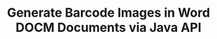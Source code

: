 ---
############################# Static ############################
layout: "auto-gen-gist"
draft: false
path: "assembly/java/barcode/docm"
otherformats: DOC DOCX DOT DOTX DOTM RTF ODT OTT 

############################# Head ############################
head_title: "Barcodes Creation & Editing in Word Processing Documents via Java"
head_description: "GroupDocs.Assembly java API has enables programmers to create, add & edit barcode images inside Word (DOC, DOCX, DOCM, DOT, DOTX, RTF & ODT) documents."

############################# Header ############################
title: "Generate Barcode Images in Word DOCM Documents via Java API"
description: "GroupDocs.Assembly java API makes it easy for software developers to dynamically create & modify Barcode images inside their Word DOCM documents inside Java applications."

######################### Download Button #######################
button:
    enable: true

############################# About ############################
about:
    enable: true
    title: "How to Create & Edit Barcodes in Word Processing Documents?"
    content: |
     Barcodes are getting popular and are used everywhere these days. It started to appear in grocery stores in mid-1970s and today can found it in books, tickets, hospitals for tracking medications, auto parts stores and many more. This web page will explains how to dynamically create and add barcode images in different types documents and emails inside Java applications. GroupDocs.Assembly for Java is a very useful API that helps software developers to create powerful document automation and reporting applications. It provides supports for handling many popular document formats such as PDF, HTML, XPS, Microsoft Office Word, Excel worksheets, PowerPoint presentations, Outlook email & many more. The Java API makes it easy to create and insert Barcode images inside documents as well as in email messages with just a couple of lines of code. It also supports modifying barcode image properties such as scale barcode image, alter fore and back colors, change barcode image resolution, barcode text placement, change fonts and more.

############################# content ############################
steps:
    enable: true
    block:
    - title_left: "Barcodes Images Generation in DOCM Documents"
      content_left: |
       The following java code example shows dynamic creation and insertion of Barcode images inside Microsoft Word DOCM documents. Developers can achieve the task using just a couple of lines of Java code.

      title_right: "Add Barcodes in DOCM File via Java"
      content_right: |
        * Create an instance of [DocumentAssembler ](https://apireference.groupdocs.com/assembly/java/com.groupdocs.assembly/DocumentAssembler) 
        * Call [AssembleDocument]( https://apireference.groupdocs.com/assembly/java/com.groupdocs.assembly/DocumentAssembler#assembleDocument-java.io.InputStream-java.io.OutputStream-com.groupdocs.assembly.DataSourceInfo...-) method with the following parameters
          * Stream to read a template document from.
          * Stream to write the resultant document.
          * Document loading and saving options.
          * Details Information on data source objects to be used. 

     
      gisthash: "eaf50ed48706b66730933fc4b57cdd87"
      gistfile: "barcodes_creation_in_word_documents.java"

    - title_left: "System Requirements"
      content_left: |
        GroupDocs.Assembly Java APIs are supported on all major platforms and operating systems. It can generate documents in Microsoft Word, Excel, PowerPoint, Outlook, OpenOffice & 50+ other formats. For complete system requirements guide, please visit [system requirements](https://docs.groupdocs.com/assembly/java/system-requirements/) Before executing the code below, please make sure that you have the following prerequisites installled on your system:
        * Operating Systems: Microsoft Windows, Linux, MacOS
        * Java Versions Support: J2SE 7.0 (1.7), J2SE 8.0 (1.8) or above
        * Get the latest version of GroupDocs.Assembly Java APIs from [Maven](https://mvnrepository.com/artifact/com.groupdocs/groupdocs-assembly/)
        
      title_right: "Why Use GroupDocs.Assembly"
      content_right: |
        * Create custom documents from templates.
        * Dynamically attach email attachments.
        * No additional software is required to create and automate documents.
        * Generates an output document based on the data source.
        * Dynamically insert out document content in report
        * Apply formula during spreadsheet assembly.
        * Provides support for Multiple data formats
        * Sequential data operations support.

demos:
    enable: true
        

about_formats:
    enable: true


more_formats:
    enable: true


back_to_top:
    enable: true
---